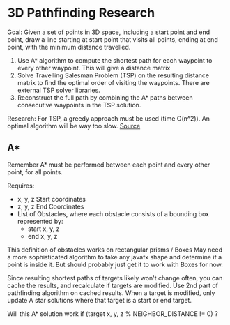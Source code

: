 # 3D Pathfinding Research

Goal: Given a set of points in 3D space, including a start point and end point, draw a line starting at start point that visits all points, ending at end point, with the minimum distance travelled.

1. Use A* algorithm to compute the shortest path for each waypoint to every other waypoint. This will give a distance matrix
2. Solve Travelling Salesman Problem (TSP) on the resulting distance matrix to find the optimal order of visiting the waypoints. There are external TSP solver libraries.
3. Reconstruct the full path by combining the A* paths between consecutive waypoints in the TSP solution.

Research:
For TSP, a greedy approach must be used (time O(n^2)). An optimal algorithm will be way too slow. [Source](https://www.w3schools.com/dsa/dsa_ref_traveling_salesman.php)

## A*

Remember A* must be performed between each point and every other point, for all points.

Requires:
* x, y, z Start coordinates
* z, y, z End Coordinates
* List of Obstacles, where each obstacle consists of a bounding box represented by:
  * start x, y, z
  * end x, y, z

This definition of obstacles works on rectangular prisms / Boxes
May need a more sophisticated algorithm to take any javafx shape and determine if a point is inside it.
But should probably just get it to work with Boxes for now.

Since resulting shortest paths of targets likely won't change often, you can cache the results, and recalculate if targets are modified.
Use 2nd part of pathfinding algorithm on cached results. When a target is modified, only update A star solutions where that target is a start or end target.

Will this A* solution work if (target x, y, z % NEIGHBOR_DISTANCE != 0) ?